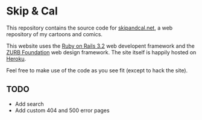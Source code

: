 Skip & Cal
==========

This repository contains the source code for [skipandcal.net](http://skipandcal.net), a web repository of my cartoons and comics.

This website uses the [Ruby on Rails 3.2](http://rubyonrails.org/) web developent framework and the [ZURB Foundation](http://foundation.zurb.com/) web design framework. The site itself is happily hosted on [Heroku](http://www.heroku.com/).

Feel free to make use of the code as you see fit (except to hack the site).

TODO
----

- Add search
- Add custom 404 and 500 error pages
